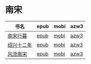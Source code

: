 # 南宋

| 书名 | epub | mobi | azw3 |
| --- | --- | --- | --- |
| [南宋行暮](http://ct.dalanmei.com/f/31084289-571820035-501390) | [epub](http://ct.dalanmei.com/f/31084289-571820035-501390) | [mobi](http://ct.dalanmei.com/f/31084289-571548623-540bc3) | [azw3](http://ct.dalanmei.com/f/31084289-572199300-2dc9a6) |
| [绍兴十二年](http://ct.dalanmei.com/f/31084289-571808803-6f835c) | [epub](http://ct.dalanmei.com/f/31084289-571808803-6f835c) | [mobi](http://ct.dalanmei.com/f/31084289-571541021-8a3388) | [azw3](http://ct.dalanmei.com/f/31084289-572010028-f68ab8) |
| [风流南宋](None) | [epub](None) | [mobi](None) | [azw3](None) |
